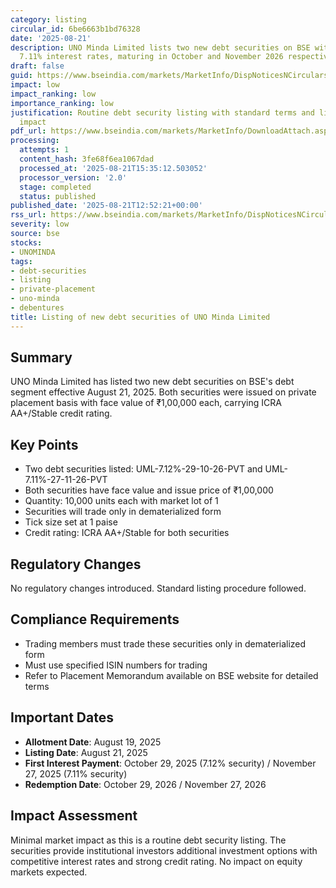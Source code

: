 ```yaml
---
category: listing
circular_id: 6be6663b1bd76328
date: '2025-08-21'
description: UNO Minda Limited lists two new debt securities on BSE with 7.12% and
  7.11% interest rates, maturing in October and November 2026 respectively.
draft: false
guid: https://www.bseindia.com/markets/MarketInfo/DispNoticesNCirculars.aspx?Noticeid={BC264643-0280-4ECE-96F5-24535C247EF7}&noticeno=20250821-34&dt=08/21/2025&icount=34&totcount=63&flag=0
impact: low
impact_ranking: low
importance_ranking: low
justification: Routine debt security listing with standard terms and limited market
  impact
pdf_url: https://www.bseindia.com/markets/MarketInfo/DownloadAttach.aspx?id=20250821-34&attachedId=
processing:
  attempts: 1
  content_hash: 3fe68f6ea1067dad
  processed_at: '2025-08-21T15:35:12.503052'
  processor_version: '2.0'
  stage: completed
  status: published
published_date: '2025-08-21T12:52:21+00:00'
rss_url: https://www.bseindia.com/markets/MarketInfo/DispNoticesNCirculars.aspx?Noticeid={BC264643-0280-4ECE-96F5-24535C247EF7}&noticeno=20250821-34&dt=08/21/2025&icount=34&totcount=63&flag=0
severity: low
source: bse
stocks:
- UNOMINDA
tags:
- debt-securities
- listing
- private-placement
- uno-minda
- debentures
title: Listing of new debt securities of UNO Minda Limited
---
```


## Summary

UNO Minda Limited has listed two new debt securities on BSE's debt segment effective August 21, 2025. Both securities were issued on private placement basis with face value of ₹1,00,000 each, carrying ICRA AA+/Stable credit rating.

## Key Points

- Two debt securities listed: UML-7.12%-29-10-26-PVT and UML-7.11%-27-11-26-PVT
- Both securities have face value and issue price of ₹1,00,000
- Quantity: 10,000 units each with market lot of 1
- Securities will trade only in dematerialized form
- Tick size set at 1 paise
- Credit rating: ICRA AA+/Stable for both securities

## Regulatory Changes

No regulatory changes introduced. Standard listing procedure followed.

## Compliance Requirements

- Trading members must trade these securities only in dematerialized form
- Must use specified ISIN numbers for trading
- Refer to Placement Memorandum available on BSE website for detailed terms

## Important Dates

- **Allotment Date**: August 19, 2025
- **Listing Date**: August 21, 2025
- **First Interest Payment**: October 29, 2025 (7.12% security) / November 27, 2025 (7.11% security)
- **Redemption Date**: October 29, 2026 / November 27, 2026

## Impact Assessment

Minimal market impact as this is a routine debt security listing. The securities provide institutional investors additional investment options with competitive interest rates and strong credit rating. No impact on equity markets expected.